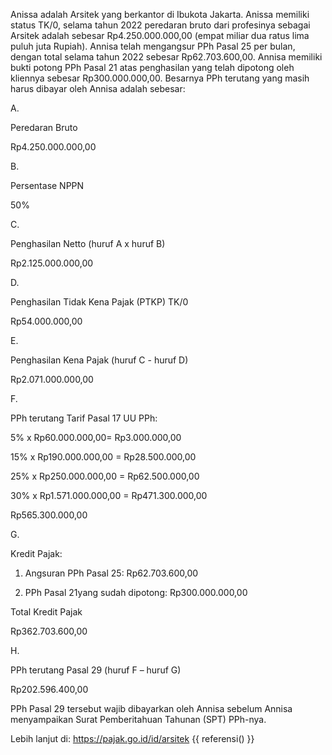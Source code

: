 Anissa adalah Arsitek yang berkantor di Ibukota Jakarta. Anissa memiliki status TK/0, selama tahun 2022 peredaran bruto dari profesinya sebagai Arsitek adalah sebesar Rp4.250.000.000,00 (empat miliar dua ratus lima puluh juta Rupiah). Annisa telah mengangsur PPh Pasal 25 per bulan, dengan total selama tahun 2022 sebesar Rp62.703.600,00. Annisa memiliki bukti potong PPh Pasal 21 atas peng­hasilan yang telah dipotong oleh kliennya sebesar Rp300.000.000,00. Besarnya PPh terutang yang masih harus dibayar oleh Annisa adalah sebesar:

A.

Peredaran Bruto

Rp4.250.000.000,00

B.

Persentase NPPN

50%

C.

Penghasilan Netto (huruf A x huruf B)

Rp2.125.000.000,00

D.

Penghasilan Tidak Kena Pajak (PTKP) TK/0

Rp54.000.000,00

E.

Penghasilan Kena Pajak (huruf C - huruf D)

Rp2.071.000.000,00

F.

PPh terutang Tarif Pasal 17 UU PPh:

5% x Rp60.000.000,00= Rp3.000.000,00

15% x Rp190.000.000,00 = Rp28.500.000,00

25% x Rp250.000.000,00 = Rp62.500.000,00

30% x Rp1.571.000.000,00 = Rp471.300.000,00

Rp565.300.000,00

G.

Kredit Pajak:

1. Angsuran PPh Pasal 25: Rp62.703.600,00

2. PPh Pasal 21yang sudah dipotong: Rp300.000.000,00

Total Kredit Pajak

Rp362.703.600,00

H.

PPh terutang Pasal 29 (huruf F – huruf G)

Rp202.596.400,00

PPh Pasal 29 tersebut wajib dibayarkan oleh Annisa sebelum Annisa menyampaikan Surat Pemberitahuan Tahunan (SPT) PPh-nya.

Lebih lanjut di: https://pajak.go.id/id/arsitek
{{ referensi() }}